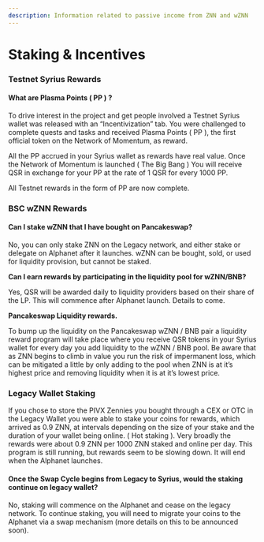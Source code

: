 ```yaml
---
description: Information related to passive income from ZNN and wZNN
---
```


# Staking & Incentives

### Testnet Syrius Rewards

#### **What are Plasma Points ( PP ) ?** <a href="what-are-plasma-points-pp" id="what-are-plasma-points-pp"></a>

To drive interest in the project and get people involved a Testnet Syrius wallet was released with an “Incentivization” tab. You were challenged to complete quests and tasks and received Plasma Points ( PP ), the first official token on the Network of Momentum, as reward.

All the PP accrued in your Syrius wallet as rewards have real value. Once the Network of Momentum is launched ( The Big Bang ) You will receive QSR in exchange for your PP at the rate of 1 QSR for every 1000 PP.

All Testnet rewards in the form of PP are now complete.

### BSC wZNN Rewards

#### **Can I stake wZNN that I have bought on Pancakeswap?** <a href="q-can-i-stake-wznn-that-i-have-bought-on-pancakeswap" id="q-can-i-stake-wznn-that-i-have-bought-on-pancakeswap"></a>

No, you can only stake ZNN on the Legacy network, and either stake or delegate on Alphanet after it launches. wZNN can be bought, sold, or used for liquidity provision, but cannot be staked.

**Can I earn rewards by participating in the liquidity pool for wZNN/BNB?**

Yes, QSR will be awarded daily to liquidity providers based on their share of the LP. This will commence after Alphanet launch. Details to come.

**Pancakeswap Liquidity rewards.**&#x20;

To bump up the liquidity on the Pancakeswap wZNN / BNB pair a liquidity reward program will take place where you receive QSR tokens in your Syrius wallet for every day you add liquidity to the wZNN / BNB pool. Be aware that as ZNN begins to climb in value you run the risk of impermanent loss, which can be mitigated a little by only adding to the pool when ZNN is at it’s highest price and removing liquidity when it is at it’s lowest price.&#x20;

### Legacy Wallet Staking

If you chose to store the PIVX Zennies you bought through a CEX or OTC in the Legacy Wallet you were able to stake your coins for rewards, which arrived as 0.9 ZNN, at intervals depending on the size of your stake and the duration of your wallet being online. ( Hot staking ). Very broadly the rewards were about 0.9 ZNN per 1000 ZNN staked and online per day. This program is still running, but rewards seem to be slowing down. It will end when the Alphanet launches.

#### **Once the Swap Cycle begins from Legacy to Syrius, would the staking continue on legacy wallet?** <a href="q-once-the-swap-cycle-begins-from-legacy-to-syrius-would-the-staking-continue-on-legacy-wallet" id="q-once-the-swap-cycle-begins-from-legacy-to-syrius-would-the-staking-continue-on-legacy-wallet"></a>

No, staking will commence on the Alphanet and cease on the legacy network. To continue staking, you will need to migrate your coins to the Alphanet via a swap mechanism (more details on this to be announced soon).

### &#x20;<a href="swapdrop" id="swapdrop"></a>
